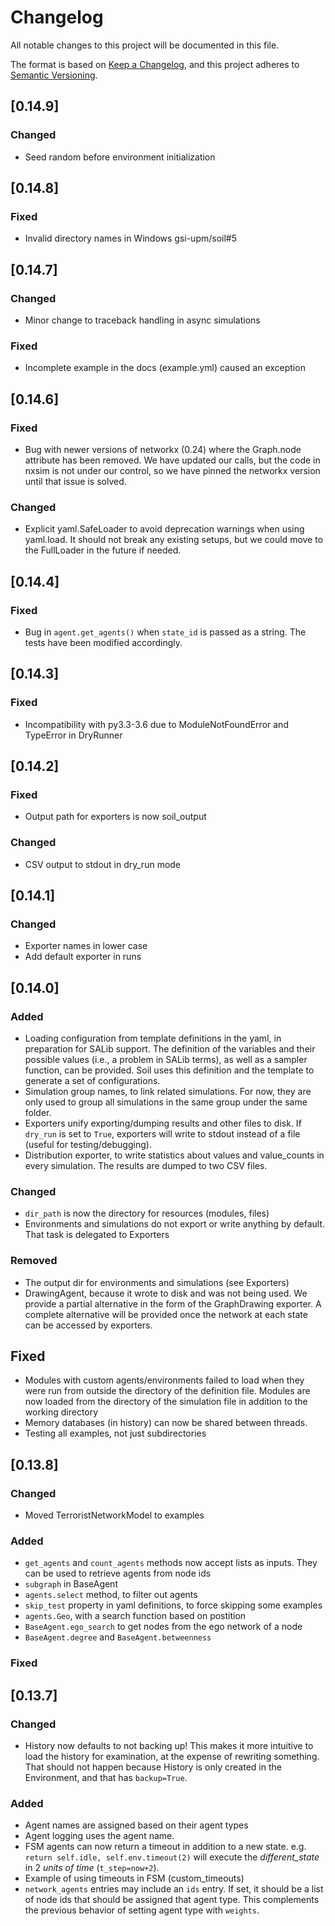 # Changelog
All notable changes to this project will be documented in this file.

The format is based on [Keep a Changelog](https://keepachangelog.com/en/1.0.0/), and this project adheres to [Semantic Versioning](https://semver.org/spec/v2.0.0.html).

## [0.14.9]
### Changed
* Seed random before environment initialization
## [0.14.8]
### Fixed
* Invalid directory names in Windows gsi-upm/soil#5
## [0.14.7]
### Changed
* Minor change to traceback handling in async simulations
### Fixed
* Incomplete example in the docs (example.yml) caused an exception
## [0.14.6]
### Fixed
* Bug with newer versions of networkx (0.24) where the Graph.node attribute has been removed. We have updated our calls, but the code in nxsim is not under our control, so we have pinned the networkx version until that issue is solved.
### Changed
* Explicit yaml.SafeLoader to avoid deprecation warnings when using yaml.load. It should not break any existing setups, but we could move to the FullLoader in the future if needed.

## [0.14.4]
### Fixed
* Bug in `agent.get_agents()` when `state_id` is passed as a string. The tests have been modified accordingly.
## [0.14.3]
### Fixed
* Incompatibility with py3.3-3.6 due to ModuleNotFoundError and TypeError in DryRunner
## [0.14.2]
### Fixed
* Output path for exporters is now soil_output
### Changed 
* CSV output to stdout in dry_run mode
## [0.14.1]
### Changed
* Exporter names in lower case
* Add default exporter in runs
## [0.14.0]
### Added
* Loading configuration from template definitions in the yaml, in preparation for SALib support.
The definition of the variables and their possible values (i.e., a problem in SALib terms), as well as a sampler function, can be provided.
Soil uses this definition and the template to generate a set of configurations.
* Simulation group names, to link related simulations. For now, they are only used to group all simulations in the same group under the same folder.
* Exporters unify exporting/dumping results and other files to disk. If `dry_run` is set to `True`, exporters will write to stdout instead of a file (useful for testing/debugging).
* Distribution exporter, to write statistics about values and value_counts in every simulation. The results are dumped to two CSV files.

### Changed
* `dir_path` is now the directory for resources (modules, files)
* Environments and simulations do not export or write anything by default. That task is delegated to Exporters

### Removed
* The output dir for environments and simulations (see Exporters)
* DrawingAgent, because it wrote to disk and was not being used. We provide a partial alternative in the form of the GraphDrawing exporter. A complete alternative will be provided once the network at each state can be accessed by exporters.

## Fixed
* Modules with custom agents/environments failed to load when they were run from outside the directory of the definition file. Modules are now loaded from the directory of the simulation file in addition to the working directory
* Memory databases (in history) can now be shared between threads.
* Testing all examples, not just subdirectories

## [0.13.8]
### Changed
* Moved TerroristNetworkModel to examples
### Added
* `get_agents` and `count_agents` methods now accept lists as inputs. They can be used to retrieve agents from node ids
* `subgraph` in BaseAgent
* `agents.select` method, to filter out agents
* `skip_test` property in yaml definitions, to force skipping some examples
* `agents.Geo`, with a search function based on postition
* `BaseAgent.ego_search` to get nodes from the ego network of a node
* `BaseAgent.degree` and `BaseAgent.betweenness`
### Fixed

## [0.13.7]
### Changed
* History now defaults to not backing up! This makes it more intuitive to load the history for examination, at the expense of rewriting something. That should not happen because History is only created in the Environment, and that has `backup=True`.
### Added
* Agent names are assigned based on their agent types
* Agent logging uses the agent name.
* FSM agents can now return a timeout in addition to a new state. e.g. `return self.idle, self.env.timeout(2)` will execute the *different_state* in 2 *units of time* (`t_step=now+2`).
* Example of using timeouts in FSM (custom_timeouts)
* `network_agents` entries may include an `ids` entry. If set, it should be a list of node ids that should be assigned that agent type. This complements the previous behavior of setting agent type with `weights`.
